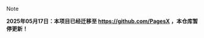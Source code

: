 > [!NOTE]
> **2025年05月17日：本项目已经迁移至 <https://github.com/PagesX> ，本仓库暂停更新！**



<!-- Security scan triggered at 2025-09-02 14:25:10 -->

<!-- Security scan triggered at 2025-09-02 15:27:03 -->

<!-- Security scan triggered at 2025-09-02 15:27:17 -->